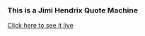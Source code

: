 ### This is a Jimi Hendrix Quote Machine

[Click here to see it live](https://anilkumarmono.github.io/hendrix-quote-machine-master/)




